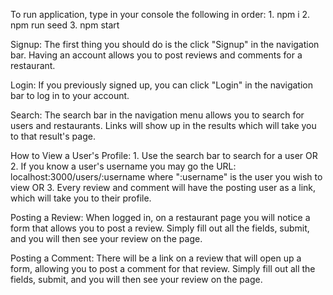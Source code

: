 To run application, type in your console the following in order:
    1. npm i
    2. npm run seed
    3. npm start
    
Signup:
    The first thing you should do is the click "Signup" in the navigation bar.
    Having an account allows you to post reviews and comments for a restaurant.
    
Login:
    If you previously signed up, you can click "Login" in the navigation bar to log in to your account.
    
Search:
    The search bar in the navigation menu allows you to search for users and restaurants.
    Links will show up in the results which will take you to that result's page.
    
How to View a User's Profile:
     1. Use the search bar to search for a user OR
     2. If you know a user's username you may go the URL: localhost:3000/users/:username
        where ":username" is the user you wish to view OR
     3. Every review and comment will have the posting user as a link, which will take you to their profile.
    
Posting a Review:
    When logged in, on a restaurant page you will notice a form that allows you to post a review.
    Simply fill out all the fields, submit, and you will then see your review on the page.
    
Posting a Comment:
    There will be a link on a review that will open up a form, allowing you to post a comment for that review.
    Simply fill out all the fields, submit, and you will then see your review on the page.
